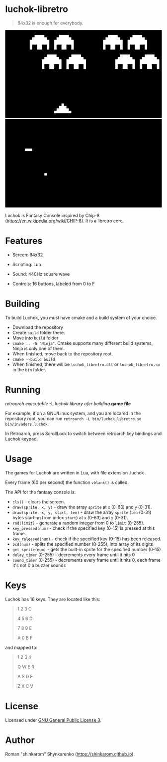 # luchok-libretro

> 64x32 is enough for everybody.

![Playing invaders.luchok](invaders.png)
![Playing snake.luchok](snake.png)

Luchok is Fantasy Console inspired by Chip-8 (https://en.wikipedia.org/wiki/CHIP-8).  It is a libretro core.

# Features

* Screen: 64x32

* Scripting: Lua

* Sound: 440Hz square wave

* Controls: 16 buttons, labeled from 0 to F


# Building
To build Luchok, you must have cmake and a build system of your choice.
* Download the repository
* Create `build` folder there.
* Move into `build` folder
* `cmake .. -G "Ninja"`. Cmake supports many different build systems, Ninja is only one of them.
* When finished, move back to the repository root.
* `cmake --build build`
* When finished, there will be `luchok_libretro.dll` or `luchok_libretro.so` in the `bin` folder.

# Running
*retroarch executable* -L *luchok library afer building* **game file**

For example, if on a GNU/Linux system, and you are locared in the repository root, you can run `retroarch -L bin/luchok_libretro.so bin/invaders.luchok`.

In Retroarch, press ScrollLock to switch between retroarch key bindings and Luchok keypad.

# Usage
The games for Luchok are written in Lua, with file extension .luchok .

Every frame (60 per second) the function `vblank()` is called.

The API for the fantasy console is:

* `cls()` - clears the screen.
* `draw(sprite, x, y)` - draw the array `sprite` at `x` (0-63) and `y` (0-31).
* `draw(sprite, x, y, start, len)` - draw the array `sprite` (`len` (0-31) bytes starting from index `start`) at `x` (0-63) and `y` (0-31).
* `rnd(limit)` - generate a random integer from 0 to `limit` (0-255).
* `key_pressed(num)` - check if the specified key (0-15) is pressed at this frame.
* `key_released(num)` - check if the specified key (0-15) has been released.
* `bcd(num)` - splits the specified number (0-255), into array of its digits
* `get_sprite(num)` - gets the built-in sprite for the specified number (0-15)
* `delay_timer` (0-255) - decrements every frame until it hits 0
* `sound_timer` (0-255) - decrements every frame until it hits 0, each frame it's not 0 a buzzer sounds

# Keys

Luchok has 16 keys. They are located like this:

> 1 2 3 C
> 
> 4 5 6 D
> 
> 7 8 9 E
> 
> A 0 B F

and mapped to:

> 1 2 3 4
> 
> Q W E R
> 
> A S D F
> 
> Z X C V

# License
Licensed under [GNU General Public License 3](https://www.gnu.org/licenses/gpl-3.0.html).


# Author
Roman "shinkarom" Shynkarenko (https://shinkarom.github.io).

